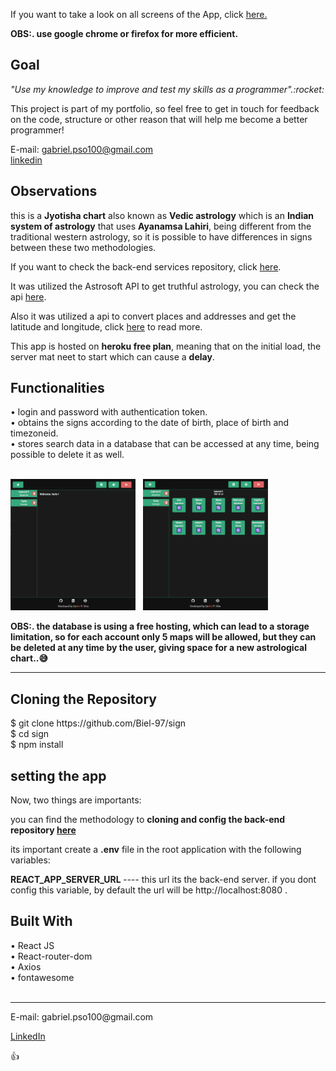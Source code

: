 <p> If you want to take a look on all screens of the App, click <a href="https://biel-97.github.io/sign/#/sign/login" target="_blank">here.</a></p>
<p><Strong>OBS:. use google chrome or firefox for more efficient.</strong></p>
<h2>Goal</h2> 
<p><i>"Use my knowledge to improve and test my skills as a programmer".:rocket:</i></p>

<p>This project is part of my portfolio, so feel free to get in touch for feedback on the code, structure or other reason that will help me become a better programmer!</p>

<span>E-mail: <a>gabriel.pso100@gmail.com</a ></span><br>
<span><a target="_blank" href="https://www.linkedin.com/in/gabriel-97-oliveira">linkedin</a></span><br>

<h2>Observations</h2>


<p>this is a <strong>Jyotisha chart</strong> also known as <strong>Vedic astrology</strong> which is an <strong>Indian system of astrology</strong> that uses <strong>Ayanamsa Lahiri</strong>, being different from the traditional western astrology, so it is possible to have differences in signs between these two methodologies.</p>

<p>If you want to check the back-end services repository, click <a target="_blank" href="https://github.com/Biel-97/sign-back"> here</a>.</p>

<p>It was utilized the Astrosoft API to get truthful astrology, you can check the api <a href="http://docs.innovativeastrosolutions.com/" target="_blank">here</a>.</p>

<p>Also it was utilized a api to convert places and addresses and get the latitude and longitude, click <a href="https://positionstack.com/documentation" target="_blank">here</a> to read more.</p>

<p>
This app is hosted on <strong>heroku free plan</strong>, meaning that on the initial load, the server mat neet to start which can cause a <strong>delay</strong>.
</p>

	
<h2>Functionalities</h2>
• login and password with authentication token.<br>
• obtains the signs according to the date of birth, place of birth and timezoneid.<br>
• stores search data in a database that can be accessed at any time, being possible to delete it as well.<br><br>


<img src="ReadMeImages\sign-preview-1.png"
width="200"
height="210"  alt="home-page"> &nbsp;
<img src="ReadMeImages\sign-preview-2.png"
width="200"
height="210"  alt="sign info">&nbsp;&nbsp;


<strong>OBS:. the database is using a free hosting, which can lead to a storage limitation, so for each account only 5 maps will be allowed, but they can be deleted at any time by the user, giving space for a new astrological chart..:sweat_smile:</strong>
<hr>

<h2>Cloning the Repository</h2>
<span>$ git clone https://github.com/Biel-97/sign</span><br>
<span>$ cd sign</span><br>
<span>$ npm install</span>
<br>

<h2>setting the app</h2>
Now, two things are importants:<br>

 <p>you can find the methodology to <strong>cloning and config the back-end repository <a target="_blank" href="https://github.com/Biel-97/sign-back"> here</a></strong></p>

<p>its important create a <strong>.env</strong>  file in the root application with the following variables:<p>

<strong>REACT_APP_SERVER_URL </strong> <i>---- </i>this url its the back-end server. if you dont config this variable, by default the url will be http://localhost:8080 .<br>


<h2>Built With</h2>
<span>• React JS </span><br>
<span>• React-router-dom </span><br>
<span>• Axios</span><br>
<span>• fontawesome</span><br><br>

<hr>
<span>E-mail: <a>gabriel.pso100@gmail.com</a ></span><br>

<span><a href ="http://www.linkedin.com/in/gabriel-97-oliveira" target="_blank">LinkedIn</a> </span><br>

:thumbsup:
